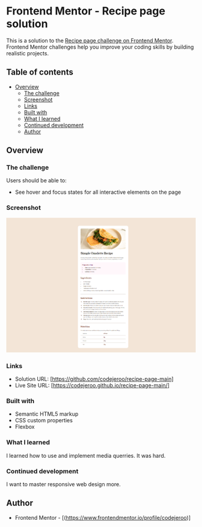 # Frontend Mentor - Recipe page solution

This is a solution to the [Recipe page challenge on Frontend Mentor](https://www.frontendmentor.io/challenges/recipe-page-KiTsR8QQKm). Frontend Mentor challenges help you improve your coding skills by building realistic projects. 


## Table of contents

- [Overview](#overview)
  - [The challenge](#the-challenge)
  - [Screenshot](#screenshot)
  - [Links](#links)
  - [Built with](#built-with)
  - [What I learned](#what-i-learned)
  - [Continued development](#continued-development)
  - [Author](#author)


## Overview

### The challenge

Users should be able to:

- See hover and focus states for all interactive elements on the page

### Screenshot

![](./screenshot.jpg)

### Links

- Solution URL: [https://github.com/codejeroo/recipe-page-main]
- Live Site URL: [https://codejeroo.github.io/recipe-page-main/]


### Built with

- Semantic HTML5 markup
- CSS custom properties
- Flexbox

### What I learned

I learned how to use and implement media querries. It was hard.


### Continued development

I want to master responsive web design more.

## Author
- Frontend Mentor - [(https://www.frontendmentor.io/profile/codejeroo)]